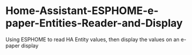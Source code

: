 # Home-Assistant-ESPHOME-e-paper-Entities-Reader-and-Display
Using ESPHOME to read HA Entity values, then display the values on an e-paper display
